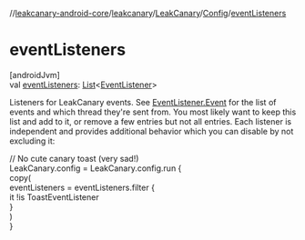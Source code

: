 //[leakcanary-android-core](../../../../index.md)/[leakcanary](../../index.md)/[LeakCanary](../index.md)/[Config](index.md)/[eventListeners](event-listeners.md)

# eventListeners

[androidJvm]\
val [eventListeners](event-listeners.md): [List](https://kotlinlang.org/api/latest/jvm/stdlib/kotlin.collections/-list/index.html)&lt;[EventListener](../../-event-listener/index.md)&gt;

Listeners for LeakCanary events. See [EventListener.Event](../../-event-listener/-event/index.md) for the list of events and which thread they're sent from. You most likely want to keep this list and add to it, or remove a few entries but not all entries. Each listener is independent and provides additional behavior which you can disable by not excluding it:

// No cute canary toast (very sad!)\
LeakCanary.config = LeakCanary.config.run {\
  copy(\
    eventListeners = eventListeners.filter {\
      it !is ToastEventListener\
    }\
  )\
}
